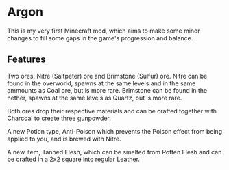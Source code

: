 # Argon

This is my very first Minecraft mod, which aims to make some minor changes to fill some gaps in the game's progression and balance.

## Features

Two ores, Nitre (Saltpeter) ore and Brimstone (Sulfur) ore.
Nitre can be found in the overworld, spawns at the same levels and in the same ammounts as Coal ore, but is more rare.
Brimstone can be found in the nether, spawns at the same levels as Quartz, but is more rare.

Both ores drop their respective materials and can be crafted together with Charcoal to create three gunpowder.

A new Potion type, Anti-Poison which prevents the Poison effect from being applied to you, and is brewed with Nitre.

A new item, Tanned Flesh, which can be smelted from Rotten Flesh and can be crafted in a 2x2 square into regular Leather.

